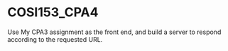 # COSI153_CPA4
Use My CPA3 assignment as the front end, and build a server to respond according to the requested URL.
